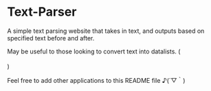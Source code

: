 # Text-Parser
A simple text parsing website that takes in text, and outputs based on specified text before and after.

May be useful to those looking to convert text into datalists. (<option value=" . . . "></option>)

Feel free to add other applications to this README file ♪(´▽｀)
